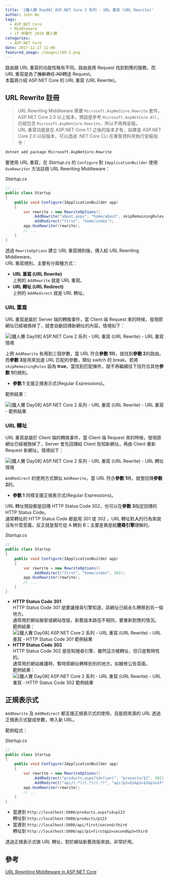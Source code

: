 ```yaml
---
title: '[鐵人賽 Day08] ASP.NET Core 2 系列 - URL 重寫 (URL Rewrite)'
author: John Wu
tags:
  - ASP.NET Core
  - Middleware
  - iT 邦幫忙 2018 鐵人賽
categories:
  - ASP.NET Core
date: 2017-12-27 12:00
featured_image: /images/i08-1.png
---
```


路由跟 URL 重寫的功能性略有不同。路由是將 Request 找到對應的服務，而 URL 重寫是為了~~推卸責任 XD~~轉送 Request。  
本篇將介紹 ASP.NET Core 的 URL 重寫 (URL Rewrite)。  

<!-- more -->

## URL Rewrite 註冊

> URL Rewriting Middleware 需要 `Microsoft.AspNetCore.Rewrite` 套件。  
 ASP.NET Core 2.0 以上版本，預設是參考 `Microsoft.AspNetCore.All`，已經包含 `Microsoft.AspNetCore.Rewrite`，所以不用再安裝。  
 URL 重寫功能是在 ASP.NET Core 1.1 之後的版本才有，如果是 ASP.NET Core 2.0 以前版本，可以透過 .NET Core CLI 在專案資料夾執行安裝指令：  
 ```sh
dotnet add package Microsoft.AspNetCore.Rewrite
 ```

要使用 URL 重寫，在 *Startup.cs* 的 `Configure` 對 `IApplicationBuilder` 使用 `UseRewriter` 方法註冊 URL Rewriting Middleware：  

*Startup.cs*
```cs
// ...
public class Startup
{
    public void Configure(IApplicationBuilder app)
    {
        var rewrite = new RewriteOptions()
            .AddRewrite("about.aspx", "home/about", skipRemainingRules: true)
            .AddRedirect("first", "home/index");
        app.UseRewriter(rewrite);
        // ...
    }
}
```
透過 `RewriteOptions` 建立 URL 重寫規則後，傳入給 URL Rewriting Middleware。  
URL 重寫規則，主要有分兩種方式：  
* **URL 重寫 (URL Rewrite)**  
 上例的 `AddRewrite` 就是 URL 重寫。  
* **URL 轉址 (URL Redirect)**  
 上例的 `AddRedirect` 就是 URL 轉址。  

### URL 重寫

URL 重寫是屬於 Server 端的轉換事件，當 Client 端 Request 來的時候，發現原網址已經被換掉了，就會自動回傳新網址的內容。情境如下：  

![[鐵人賽 Day08] ASP.NET Core 2 系列 - URL 重寫 (URL Rewrite) - URL 重寫情境](/images/i08-3.png)  

上例 `AddRewrite` 有用到三個參數，當 URL 符合**參數 1**時，就找到**參數 2**的路由。  
而**參數 3**是用來加速 URL 匹配的參數，類似 switch 的 break。若將 `skipRemainingRules` 設為 **true**，當找到匹配條件，就不再繼續往下找符合其他**參數 1**的規則。  
* **參數 1** 支援正規表示式(Regular Expressions)。  

範例結果：  

![[鐵人賽 Day08] ASP.NET Core 2 系列 - URL 重寫 (URL Rewrite) - URL 重寫 - 範例結果](/images/i08-2.png)  


### URL 轉址

URL 重寫是屬於 Client 端的轉換事件，當 Client 端 Request 來的時候，發現原網址已經被換掉了，Server 會先回傳給 Client 告知新網址，再由 Client 重新 Request 新網址。情境如下：  

![[鐵人賽 Day08] ASP.NET Core 2 系列 - URL 重寫 (URL Rewrite) - URL 轉址情境](/images/i08-4.png)  

`AddRedirect` 的使用方式類似 `AddRewrite`，當 URL 符合**參數 1**時，就會回傳**參數 2**的。  
* **參數 1** 同樣支援正規表示式(Regular Expressions)。  

URL 轉址預設都是回傳 HTTP Status Code 302，也可以在**參數 3**指定回傳的 HTTP Status Code。  
通常轉址的 HTTP Status Code 都是用 301 或 302 ，URL 轉址對**人**的行為來說沒有什麼意義，反正就是幫忙從 A 轉到 B；主要差異是給**搜尋引擎**理解的。  

*Startup.cs*
```cs
// ...
public class Startup
{
    public void Configure(IApplicationBuilder app)
    {
        var rewrite = new RewriteOptions()
            .AddRedirect("first", "home/index", 301);
        app.UseRewriter(rewrite);
        // ...
    }
}
```

* **HTTP Status Code 301**  
 HTTP Status Code 301 是要讓搜尋引擎知道，該網址已經永久轉移到另一個地方。  
 通常用於網站搬家或網站改版，新舊版本路徑不相同，要重新對應的情況。  
 範例結果：  
 ![[鐵人賽 Day08] ASP.NET Core 2 系列 - URL 重寫 (URL Rewrite) - URL 重寫 - HTTP Status Code 301 範例結果](/images/i08-5.png)  
* **HTTP Status Code 302**  
 HTTP Status Code 302 是告知搜尋引擎，雖然這次被轉址，但只是暫時性的。  
 通常用於網站維護時，暫時原網址轉移到別的地方，如維修公告頁面。  
 範例結果：  
 ![[鐵人賽 Day08] ASP.NET Core 2 系列 - URL 重寫 (URL Rewrite) - URL 重寫 - HTTP Status Code 302 範例結果](/images/i08-1.png)  

## 正規表示式

`AddRewrite` 及 `AddRedirect` 都支援正規表示式的使用，且能把來源的 URL 透過正規表示式變成參數，帶入新 URL。

範例程式：  

*Startup.cs*
```cs
// ...
public class Startup
{
    public void Configure(IApplicationBuilder app)
    {
        var rewrite = new RewriteOptions()
            .AddRedirect("products.aspx?id=(\w+)", "prosucts/$1", 301);
            .AddRedirect("api/(.*)/(.*)/(.*)", "api?p1=$1&p2=$2&p3=$3", 301);
        app.UseRewriter(rewrite);
        // ...
    }
}
```
* 當連到 `http://localhost:5000/products.aspx?id=p123`  
 轉址到 `http://localhost:5000/products/p123`  
* 當連到 `http://localhost:5000/api/first/second/third`  
 轉址到 `http://localhost:5000/api?p1=first&p2=second&p3=third`  

透過正規表示式做 URL 轉址，對於網站新舊改版來說，非常好用。  

## 參考

[URL Rewriting Middleware in ASP.NET Core](https://docs.microsoft.com/en-us/aspnet/core/fundamentals/url-rewriting?tabs=aspnetcore2x)  